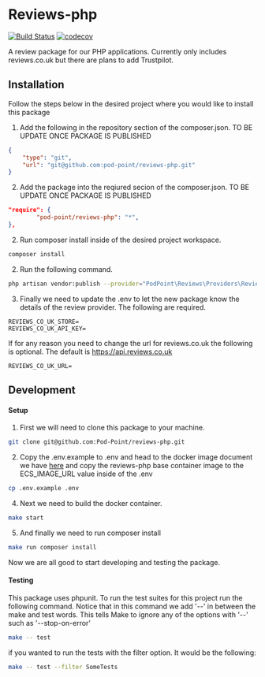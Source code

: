 

#  Reviews-php
[![Build Status](https://travis-ci.com/Pod-Point/reviews-php.svg?branch=master)](https://travis-ci.com/Pod-Point/reviews-php) [![codecov](https://codecov.io/gh/Pod-Point/reviews-php/branch/master/graph/badge.svg)](https://codecov.io/gh/Pod-Point/reviews-php)

A review package for our PHP applications. Currently only includes reviews.co.uk but there are plans to add Trustpilot.

##  Installation

Follow the steps below in the desired project where you would like to install this package

 1. Add the following in the repository section of the composer.json. TO BE UPDATE ONCE PACKAGE IS PUBLISHED
```json
{  
    "type": "git",  
    "url": "git@github.com:pod-point/reviews-php.git"  
}
```
2. Add the package into the reqiured secion of the composer.json. TO BE UPDATE ONCE PACKAGE IS PUBLISHED
```json
"require": {
        "pod-point/reviews-php": "*",
},
```
2. Run composer install inside of the desired project workspace.
```bash
composer install
```
2. Run the following command.
```bash
php artisan vendor:publish --provider="PodPoint\Reviews\Providers\ReviewsProvider"
```
3. Finally we need to update the .env to let the new package know the details of the review provider. The following are required.
 ```env
REVIEWS_CO_UK_STORE=
REVIEWS_CO_UK_API_KEY=
```
If for any reason you need to change the url for reviews.co.uk the following is optional. The default is https://api.reviews.co.uk
 ```env
REVIEWS_CO_UK_URL=
```
##  Development

#### Setup

 1. First we will need to clone this package to your machine.  
```bash
git clone git@github.com:Pod-Point/reviews-php.git
```
2. Copy the .env.example to .env and head to the docker image document we have [here](https://podpoint.atlassian.net/wiki/spaces/SKB/pages/2086305838/Base+images+for+docker+containers) and copy the reviews-php base container image to the ECS_IMAGE_URL value inside of the .env
```bash
cp .env.example .env
```
4. Next we need to build the docker container.
```bash
make start
```
5. And finally we need to run composer install
```bash
make run composer install
```
Now we are all good to start developing and testing the package.

####  Testing

This package uses phpunit. To run the test suites for this project run the following command.  Notice that in this command we add '--' in between the make and test words. This tells Make to ignore any of the options with '--' such as '--stop-on-error' 
```bash
make -- test
```
if you wanted to run the tests with the filter option. It would be the following:
```bash
make -- test --filter SomeTests
```
